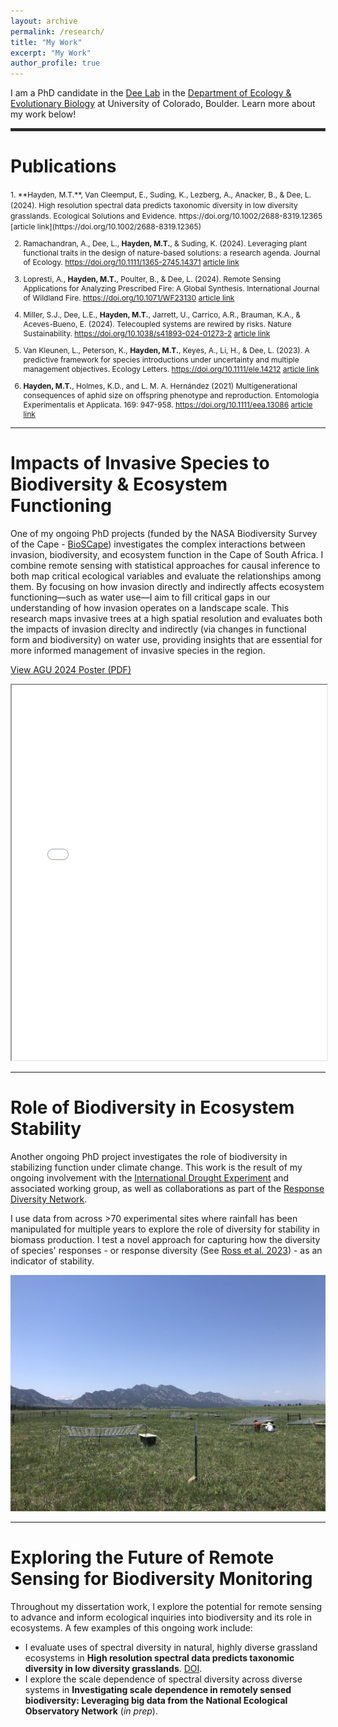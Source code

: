 ```yaml
---
layout: archive
permalink: /research/
title: "My Work"
excerpt: "My Work"
author_profile: true
---
```


I am a PhD candidate in the [Dee Lab](https://www.colorado.edu/ebio/laura-dee) in the [Department of Ecology & Evolutionary Biology](https://www.colorado.edu/ebio/) at University of Colorado, Boulder. Learn more about my work below!

<hr style="border: 2px solid #333;">

Publications
======
<span style="font-size: 12px;">
1. **Hayden, M.T.**, Van Cleemput, E., Suding, K., Lezberg, A., Anacker, B., & Dee, L. (2024). High resolution spectral data predicts taxonomic diversity in low diversity grasslands. Ecological Solutions and Evidence. https://doi.org/10.1002/2688-8319.12365 [article link](https://doi.org/10.1002/2688-8319.12365)

2. Ramachandran, A., Dee, L., **Hayden, M.T.**, & Suding, K. (2024). Leveraging plant functional traits in the design of nature-based solutions: a research agenda. Journal of Ecology. https://doi.org/10.1111/1365-2745.14371 [article link](https://doi.org/10.1111/1365-2745.14371)

3. Lopresti, A., **Hayden, M.T.**, Poulter, B., & Dee, L. (2024). Remote Sensing Applications for Analyzing Prescribed Fire: A Global Synthesis. International Journal of Wildland Fire. https://doi.org/10.1071/WF23130 [article link](https://doi.org/10.1071/WF23130)

4. Miller, S.J., Dee, L.E., **Hayden, M.T.**, Jarrett, U., Carrico, A.R., Brauman, K.A., & Aceves-Bueno, E. (2024). Telecoupled systems are rewired by risks. Nature Sustainability. https://doi.org/10.1038/s41893-024-01273-2 [article link](https://doi.org/10.1038/s41893-024-01273-2)

5. Van Kleunen, L., Peterson, K., **Hayden, M.T.**, Keyes, A., Li, H., & Dee, L. (2023). A predictive framework for species introductions under uncertainty and multiple management objectives. Ecology Letters. https://doi.org/10.1111/ele.14212 [article link](https://doi.org/10.1111/ele.14212)

6. **Hayden, M.T.**, Holmes, K.D., and L. M. A. Hernández (2021) Multigenerational consequences of aphid size on offspring phenotype and reproduction. Entomologia Experimentalis et Applicata. 169: 947-958. https://doi.org/10.1111/eea.13086 [article link](https://doi.org/10.1111/eea.13086) 

</span>

<hr>

Impacts of Invasive Species to Biodiversity & Ecosystem Functioning
======

One of my ongoing PhD projects (funded by the NASA Biodiversity Survey of the Cape - [BioSCape](https://www.bioscape.io/)) investigates the complex interactions between invasion, biodiversity, and ecosystem function in the Cape of South Africa. I combine remote sensing with statistical approaches for causal inference to both map critical ecological variables and evaluate the relationships among them. By focusing on how invasion directly and indirectly affects ecosystem functioning—such as water use—I aim to fill critical gaps in our understanding of how invasion operates on a landscape scale. This research maps invasive trees at a high spatial resolution and evaluates both the impacts of invasion direclty and indirectly (via changes in functional form and biodiversity) on water use, providing insights that are essential for more informed management of invasive species in the region.

[View AGU 2024 Poster (PDF)](/files/AGU-2024-Poster.pdf)

<iframe src="/files/AGU-2024-Poster.pdf" width="100%" height="600px">
    This browser does not support PDFs. Please <a href="/files/AGU-2024-Poster.pdf">download the PDF</a>.
</iframe>

<hr>

Role of Biodiversity in Ecosystem Stability
======

Another ongoing PhD project investigates the role of biodiversity in stabilizing function under climate change. This work is the result of my ongoing involvement with the [International Drought Experiment](https://droughtnet.weebly.com/) and associated working group, as well as collaborations as part of the [Response Diversity Network](https://responsediversitynetwork.github.io/RDN-website/]).

I use data from across >70 experimental sites where rainfall has been manipulated for multiple years to explore the role of diversity for stability in biomass production. I test a novel approach for capturing how the diversity of species' responses - or response diversity (See [Ross et al. 2023](doi.org/10.1111/2041-210X.14087)) - as an indicator of stability.

<img src="/files/Droughtnet.jpg" alt="IDE Experimental site in Boulder, CO" style="max-width: 100%; height: auto;">

<hr>

Exploring the Future of Remote Sensing for Biodiversity Monitoring
======

Throughout my dissertation work, I explore the potential for remote sensing to advance and inform ecological inquiries into biodiversity and its role in ecosystems. A few examples of this ongoing work include:
- I evaluate uses of spectral diversity in natural, highly diverse grassland ecosystems in **High resolution spectral data predicts taxonomic diversity in low diversity grasslands**. [DOI](https://doi.org/10.1002/2688-8319.1236).
- I explore the scale dependence of spectral diversity across diverse systems in **Investigating scale dependence in remotely sensed biodiversity: Leveraging big data from the National Ecological Observatory Network** (*in prep*).
